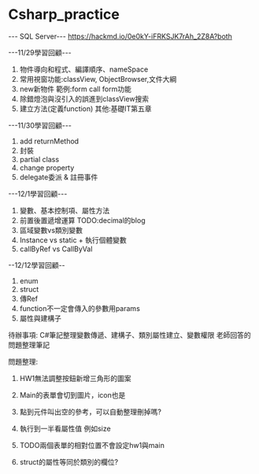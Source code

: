 # Csharp_practice

--- SQL Server---
https://hackmd.io/0e0kY-iFRKSJK7rAh_2Z8A?both

---11/29學習回顧---
1. 物件導向和程式、編譯順序、nameSpace
2. 常用視窗功能:classView, ObjectBrowser,文件大綱
3. new新物件 範例:form call form功能
4. 除錯燈泡與沒引入的誤進到classView搜索
5. 建立方法(定義function)
其他:基礎IT第五章

---11/30學習回顧---
1. add returnMethod
2. 封裝
3. partial class
4. change property
5. delegate委派 & 註冊事件


---12/1學習回顧---
1. 變數、基本控制項、屬性方法
2. 前置後置遞增運算
TODO:decimal的blog
3. 區域變數vs類別變數
4. Instance vs static + 執行個體變數
5. callByRef vs CallByVal

--12/12學習回顧--
1. enum
2. struct
3. 傳Ref
4. function不一定會傳入的參數用params
5. 屬性與建構子

待辦事項:
C#筆記整理變數傳遞、建構子、類別屬性建立、變數權限
老師回答的問題整理筆記

問題整理:
1. HW1無法調整按鈕新增三角形的圖案
2. Main的表單會切到圖片，icon也是
3. 點到元件叫出空的參考，可以自動整理刪掉嗎?
4. 執行到一半看屬性值 例如size
5. TODO兩個表單的相對位置不會設定hw1與main

6. struct的屬性等同於類別的欄位?


